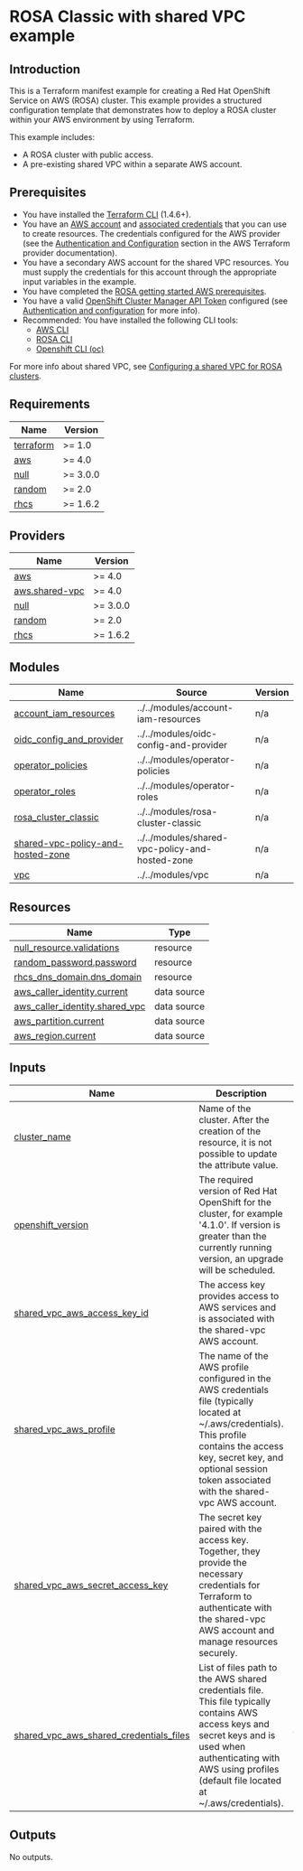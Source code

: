 # ROSA Classic with shared VPC example

## Introduction

This is a Terraform manifest example for creating a Red Hat OpenShift Service on AWS (ROSA) cluster. This example provides a structured configuration template that demonstrates how to deploy a ROSA cluster within your AWS environment by using Terraform.

This example includes:
- A ROSA cluster with public access.
- A pre-existing shared VPC within a separate AWS account.

## Prerequisites

* You have installed the [Terraform CLI](https://developer.hashicorp.com/terraform/tutorials/aws-get-started/install-cli) (1.4.6+).
* You have an [AWS account](https://aws.amazon.com/free/?all-free-tier) and [associated credentials](https://docs.aws.amazon.com/IAM/latest/UserGuide/security-creds.html) that you can use to create resources. The credentials configured for the AWS provider (see the [Authentication and Configuration](https://registry.terraform.io/providers/hashicorp/aws/latest/docs#authentication-and-configuration) section in the AWS Terraform provider documentation).
* You have a secondary AWS account for the shared VPC resources. You must supply the credentials for this account through the appropriate input variables in the example.
* You have completed the [ROSA getting started AWS prerequisites](https://console.redhat.com/openshift/create/rosa/getstarted).
* You have a valid [OpenShift Cluster Manager API Token](https://console.redhat.com/openshift/token) configured (see [Authentication and configuration](https://registry.terraform.io/providers/terraform-redhat/rhcs/latest/docs#authentication-and-configuration) for more info).
* Recommended: You have installed the following CLI tools:
    * [AWS CLI](https://docs.aws.amazon.com/cli/latest/userguide/getting-started-install.html)
    * [ROSA CLI](https://docs.openshift.com/rosa/cli_reference/rosa_cli/rosa-get-started-cli.html)
    * [Openshift CLI (oc)](https://docs.openshift.com/rosa/cli_reference/openshift_cli/getting-started-cli.html)

For more info about shared VPC, see [Configuring a shared VPC for ROSA clusters](https://docs.openshift.com/rosa/rosa_install_access_delete_clusters/rosa-shared-vpc-config.html).

<!-- BEGIN_AUTOMATED_TF_DOCS_BLOCK -->
## Requirements

| Name | Version |
|------|---------|
| <a name="requirement_terraform"></a> [terraform](#requirement\_terraform) | >= 1.0 |
| <a name="requirement_aws"></a> [aws](#requirement\_aws) | >= 4.0 |
| <a name="requirement_null"></a> [null](#requirement\_null) | >= 3.0.0 |
| <a name="requirement_random"></a> [random](#requirement\_random) | >= 2.0 |
| <a name="requirement_rhcs"></a> [rhcs](#requirement\_rhcs) | >= 1.6.2 |

## Providers

| Name | Version |
|------|---------|
| <a name="provider_aws"></a> [aws](#provider\_aws) | >= 4.0 |
| <a name="provider_aws.shared-vpc"></a> [aws.shared-vpc](#provider\_aws.shared-vpc) | >= 4.0 |
| <a name="provider_null"></a> [null](#provider\_null) | >= 3.0.0 |
| <a name="provider_random"></a> [random](#provider\_random) | >= 2.0 |
| <a name="provider_rhcs"></a> [rhcs](#provider\_rhcs) | >= 1.6.2 |

## Modules

| Name | Source | Version |
|------|--------|---------|
| <a name="module_account_iam_resources"></a> [account\_iam\_resources](#module\_account\_iam\_resources) | ../../modules/account-iam-resources | n/a |
| <a name="module_oidc_config_and_provider"></a> [oidc\_config\_and\_provider](#module\_oidc\_config\_and\_provider) | ../../modules/oidc-config-and-provider | n/a |
| <a name="module_operator_policies"></a> [operator\_policies](#module\_operator\_policies) | ../../modules/operator-policies | n/a |
| <a name="module_operator_roles"></a> [operator\_roles](#module\_operator\_roles) | ../../modules/operator-roles | n/a |
| <a name="module_rosa_cluster_classic"></a> [rosa\_cluster\_classic](#module\_rosa\_cluster\_classic) | ../../modules/rosa-cluster-classic | n/a |
| <a name="module_shared-vpc-policy-and-hosted-zone"></a> [shared-vpc-policy-and-hosted-zone](#module\_shared-vpc-policy-and-hosted-zone) | ../../modules/shared-vpc-policy-and-hosted-zone | n/a |
| <a name="module_vpc"></a> [vpc](#module\_vpc) | ../../modules/vpc | n/a |

## Resources

| Name | Type |
|------|------|
| [null_resource.validations](https://registry.terraform.io/providers/hashicorp/null/latest/docs/resources/resource) | resource |
| [random_password.password](https://registry.terraform.io/providers/hashicorp/random/latest/docs/resources/password) | resource |
| [rhcs_dns_domain.dns_domain](https://registry.terraform.io/providers/terraform-redhat/rhcs/latest/docs/resources/dns_domain) | resource |
| [aws_caller_identity.current](https://registry.terraform.io/providers/hashicorp/aws/latest/docs/data-sources/caller_identity) | data source |
| [aws_caller_identity.shared_vpc](https://registry.terraform.io/providers/hashicorp/aws/latest/docs/data-sources/caller_identity) | data source |
| [aws_partition.current](https://registry.terraform.io/providers/hashicorp/aws/latest/docs/data-sources/partition) | data source |
| [aws_region.current](https://registry.terraform.io/providers/hashicorp/aws/latest/docs/data-sources/region) | data source |

## Inputs

| Name | Description | Type | Default | Required |
|------|-------------|------|---------|:--------:|
| <a name="input_cluster_name"></a> [cluster\_name](#input\_cluster\_name) | Name of the cluster. After the creation of the resource, it is not possible to update the attribute value. | `string` | n/a | yes |
| <a name="input_openshift_version"></a> [openshift\_version](#input\_openshift\_version) | The required version of Red Hat OpenShift for the cluster, for example '4.1.0'. If version is greater than the currently running version, an upgrade will be scheduled. | `string` | `"4.14.9"` | no |
| <a name="input_shared_vpc_aws_access_key_id"></a> [shared\_vpc\_aws\_access\_key\_id](#input\_shared\_vpc\_aws\_access\_key\_id) | The access key provides access to AWS services and is associated with the shared-vpc AWS account. | `string` | `""` | no |
| <a name="input_shared_vpc_aws_profile"></a> [shared\_vpc\_aws\_profile](#input\_shared\_vpc\_aws\_profile) | The name of the AWS profile configured in the AWS credentials file (typically located at ~/.aws/credentials). This profile contains the access key, secret key, and optional session token associated with the shared-vpc AWS account. | `string` | `""` | no |
| <a name="input_shared_vpc_aws_secret_access_key"></a> [shared\_vpc\_aws\_secret\_access\_key](#input\_shared\_vpc\_aws\_secret\_access\_key) | The secret key paired with the access key. Together, they provide the necessary credentials for Terraform to authenticate with the shared-vpc AWS account and manage resources securely. | `string` | `""` | no |
| <a name="input_shared_vpc_aws_shared_credentials_files"></a> [shared\_vpc\_aws\_shared\_credentials\_files](#input\_shared\_vpc\_aws\_shared\_credentials\_files) | List of files path to the AWS shared credentials file. This file typically contains AWS access keys and secret keys and is used when authenticating with AWS using profiles (default file located at ~/.aws/credentials). | `list(string)` | `null` | no |

## Outputs

No outputs.
<!-- END_AUTOMATED_TF_DOCS_BLOCK -->
